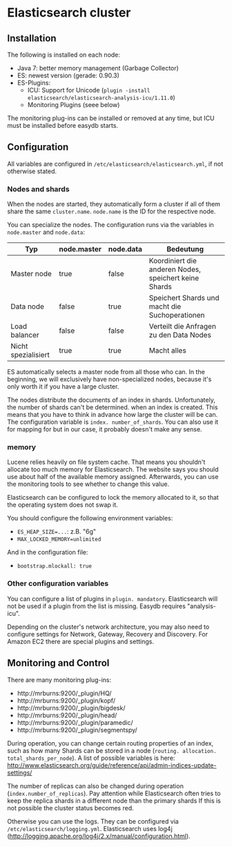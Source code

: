 # Elasticsearch cluster

## Installation

The following is installed on each node:

- Java 7: better memory management (Garbage Collector)
- ES: newest version (gerade: 0.90.3)
- ES-Plugins:
  - ICU: Support for Unicode (`plugin -install elasticsearch/elasticsearch-analysis-icu/1.11.0`)
  - Monitoring Plugins (seee below)

The monitoring plug-ins can be installed or removed at any time, but ICU must be installed
before easydb starts.

## Configuration

All variables are configured in `/etc/elasticsearch/elasticsearch.yml`, if not otherwise stated.

### Nodes and shards

When the nodes are started, they automatically form a cluster if all of them share the same `cluster.name`. `node.name` is the ID for the respective node.

You can specialize the nodes. The configuration runs via the variables in `node.master`
and `node.data`:

| Typ | node.master | node.data | Bedeutung |
|-----|-------------|-----------|-----------|
| Master node | true | false | Koordiniert die anderen Nodes, speichert keine Shards |
| Data node | false | true | Speichert Shards und macht die Suchoperationen |
| Load balancer | false | false | Verteilt die Anfragen zu den Data Nodes |
| Nicht spezialisiert | true | true | Macht alles |

ES automatically selects a master node from all those who can. In the beginning, we will exclusively
have non-specialized nodes, because it's only worth it if you have a large cluster.

The nodes distribute the documents of an index in shards. Unfortunately, the number of shards can't be determined.
when an index is created. This means that you have to think in advance how large the cluster will be
can. The configuration variable is `index. number_of_shards`. You can also use it for mapping for
but in our case, it probably doesn't make any sense.

### memory

Lucene relies heavily on file system cache. That means you shouldn't allocate too much memory for Elasticsearch. The website says you should use about half of the available memory
assigned. Afterwards, you can use the monitoring tools to see whether to change this value.

Elasticsearch can be configured to lock the memory allocated to it, so that
the operating system does not swap it.

You should configure the following environment variables:

- `ES_HEAP_SIZE=...`: z.B. "6g"
- `MAX_LOCKED_MEMORY=unlimited`

And in the configuration file:

- `bootstrap.mlockall: true`

### Other configuration variables

You can configure a list of plugins in `plugin. mandatory`. Elasticsearch will not be used
if a plugin from the list is missing. Easydb requires "analysis-icu".

Depending on the cluster's network architecture, you may also need to configure settings for Network,
Gateway, Recovery and Discovery. For Amazon EC2 there are special plugins and settings.

## Monitoring and Control

There are many monitoring plug-ins:

- http://mrburns:9200/_plugin/HQ/
- http://mrburns:9200/_plugin/kopf/
- http://mrburns:9200/_plugin/bigdesk/
- http://mrburns:9200/_plugin/head/
- http://mrburns:9200/_plugin/paramedic/
- http://mrburns:9200/_plugin/segmentspy/

During operation, you can change certain routing properties of an index, such as how many
Shards can be stored in a node (`routing. allocation. total_shards_per_node`). A list
of possible variables is here: http://www.elasticsearch.org/guide/reference/api/admin-indices-update-settings/

The number of replicas can also be changed during operation (`index.number_of_replicas`). Pay attention while Elasticsearch often tries to keep the replica shards in a different node than the primary shards
 If this is not possible the cluster status becomes red.

Otherwise you can use the logs. They can be configured via `/etc/elasticsearch/logging.yml`.
Elasticsearch uses log4j (http://logging.apache.org/log4j/2.x/manual/configuration.html).

